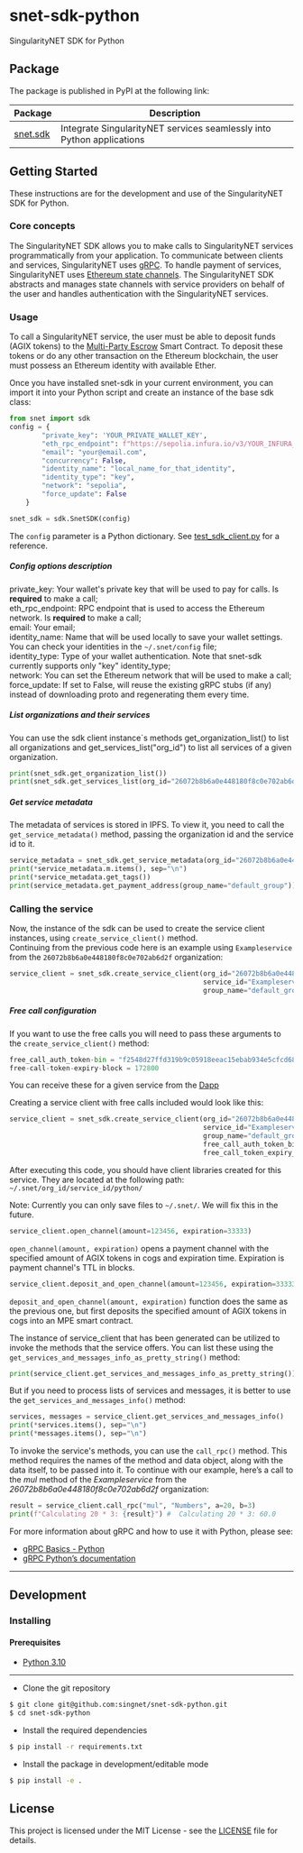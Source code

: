 
<!--
TODO: Functions that need to be added to the readme:
1. sdk
1.1. get_service_metadata (+)
1.2. setup_config (?)
1.3. set_session_identity (?)
2. service_client
2.1. load_open_channels (?)
2.2. get_current_block_number
2.3. update_channel_states (?)
2.4. open_channel
2.5. get_price
2.6. get_services_and_messages_info
2.7. get_concurrency_flag
-->

# snet-sdk-python
  
SingularityNET SDK for Python

## Package

The package is published in PyPI at the following link:

|Package                                       |Description                                                          |
|----------------------------------------------|---------------------------------------------------------------------|
|[snet.sdk](https://pypi.org/project/snet.sdk/)|Integrate SingularityNET services seamlessly into Python applications|

## Getting Started  
  
These instructions are for the development and use of the SingularityNET SDK for Python.

### Core concepts

The SingularityNET SDK allows you to make calls to SingularityNET services programmatically from your application.
To communicate between clients and services, SingularityNET uses [gRPC](https://grpc.io/).
To handle payment of services, SingularityNET uses [Ethereum state channels](https://dev.singularitynet.io/docs/concepts/multi-party-escrow/).
The SingularityNET SDK abstracts and manages state channels with service providers on behalf of the user and handles authentication with the SingularityNET services.

### Usage

To call a SingularityNET service, the user must be able to deposit funds (AGIX tokens) to the [Multi-Party Escrow](https://dev.singularitynet.io/docs/concepts/multi-party-escrow/) Smart Contract.
To deposit these tokens or do any other transaction on the Ethereum blockchain, the user must possess an Ethereum identity with available Ether.

Once you have installed snet-sdk in your current environment, you can import it into your Python script and create an instance of the base sdk class:
```python
from snet import sdk
config = {
        "private_key": 'YOUR_PRIVATE_WALLET_KEY',
        "eth_rpc_endpoint": f"https://sepolia.infura.io/v3/YOUR_INFURA_KEY",
        "email": "your@email.com",
        "concurrency": False,
        "identity_name": "local_name_for_that_identity",
        "identity_type": "key",
        "network": "sepolia",
        "force_update": False
    }

snet_sdk = sdk.SnetSDK(config)
```

The `config` parameter is a Python dictionary.
See [test_sdk_client.py](https://github.com/singnet/snet-sdk-python/blob/master/testcases/functional_tests/test_sdk_client.py) for a reference.

##### Config options description

private_key: Your wallet's private key that will be used to pay for calls. Is **required** to make a call;   
eth_rpc_endpoint: RPC endpoint that is used to access the Ethereum network. Is **required** to make a call;   
email: Your email;  
identity_name: Name that will be used locally to save your wallet settings. You can check your identities in the `~/.snet/config` file;   
identity_type: Type of your wallet authentication. Note that snet-sdk currently supports only "key" identity_type;   
network: You can set the Ethereum network that will be used to make a call;   
force_update: If set to False, will reuse the existing gRPC stubs (if any) instead of downloading proto and regenerating them every time.   

<!-- ##### Setup config

Not sure, that these methods are needed.

##### Setup identity -->



##### List organizations and their services

You can use the sdk client instance`s methods get_organization_list() to list all organizations and get_services_list("org_id") to list all services of a given organization.  

```python
print(snet_sdk.get_organization_list())
print(snet_sdk.get_services_list(org_id="26072b8b6a0e448180f8c0e702ab6d2f"))
```
##### Get service metadata

The metadata of services is stored in IPFS. To view it, you need to call the `get_service_metadata()` method, passing 
the organization id and the service id to it.

```python
service_metadata = snet_sdk.get_service_metadata(org_id="26072b8b6a0e448180f8c0e702ab6d2f", service_id="Exampleservice")
print(*service_metadata.m.items(), sep="\n")
print(*service_metadata.get_tags())
print(service_metadata.get_payment_address(group_name="default_group"))
```

### Calling the service
Now, the instance of the sdk can be used to create the service client instances, using `create_service_client()` method.  
Continuing from the previous code here is an example using `Exampleservice` from the `26072b8b6a0e448180f8c0e702ab6d2f` organization:

```python
service_client = snet_sdk.create_service_client(org_id="26072b8b6a0e448180f8c0e702ab6d2f", 
                                                service_id="Exampleservice",
                                                group_name="default_group")
```
##### Free call configuration

If you want to use the free calls you will need to pass these arguments to the `create_service_client()` method:

```python    
free_call_auth_token-bin = "f2548d27ffd319b9c05918eeac15ebab934e5cfcd68e1ec3db2b92765",
free-call-token-expiry-block = 172800
```

You can receive these for a given service from the [Dapp](https://beta.singularitynet.io/)

Creating a service client with free calls included would look like this:
```python
service_client = snet_sdk.create_service_client(org_id="26072b8b6a0e448180f8c0e702ab6d2f", 
                                                service_id="Exampleservice",
                                                group_name="default_group",
                                                free_call_auth_token_bin="f2548d27ffd319b9c05918eeac15ebab934e5cfcd68e1ec3db2b92765",
                                                free_call_token_expiry_block=172800)
```

After executing this code, you should have client libraries created for this service. They are located at the following path: `~/.snet/org_id/service_id/python/`

Note: Currently you can only save files to `~/.snet/`. We will fix this in the future.  

```python
service_client.open_channel(amount=123456, expiration=33333)
```
`open_channel(amount, expiration)` opens a payment channel with the specified amount of AGIX tokens in cogs 
and expiration time. Expiration is payment channel's TTL in blocks.  

```python
service_client.deposit_and_open_channel(amount=123456, expiration=33333)
```
`deposit_and_open_channel(amount, expiration)` function does the same as the previous one, but first deposits 
the specified amount of AGIX tokens in cogs into an MPE smart contract.    

The instance of service_client that has been generated can be utilized to invoke the methods that the service offers. You can list these using the `get_services_and_messages_info_as_pretty_string()` method:

```python
print(service_client.get_services_and_messages_info_as_pretty_string())
```

But if you need to process lists of services and messages, it is better to use the 
`get_services_and_messages_info()` method:

```python
services, messages = service_client.get_services_and_messages_info()
print(*services.items(), sep="\n")
print(*messages.items(), sep="\n")
```

To invoke the service's methods, you can use the `call_rpc()` method. This method requires the names of the method and data object, along with the data itself, to be passed into it. 
To continue with our example, here’s a call to the *mul* method of the *Exampleservice* from the *26072b8b6a0e448180f8c0e702ab6d2f* organization:

```python
result = service_client.call_rpc("mul", "Numbers", a=20, b=3)
print(f"Calculating 20 * 3: {result}") #  Calculating 20 * 3: 60.0
```

For more information about gRPC and how to use it with Python, please see:
- [gRPC Basics - Python](https://grpc.io/docs/tutorials/basic/python.html)
- [gRPC Python’s documentation](https://grpc.io/grpc/python/)

---

## Development

### Installing

#### Prerequisites

* [Python 3.10](https://www.python.org/downloads/release/python-31012/)  

---

* Clone the git repository  
```bash  
$ git clone git@github.com:singnet/snet-sdk-python.git
$ cd snet-sdk-python
```

* Install the required dependencies
```bash
$ pip install -r requirements.txt
```

* Install the package in development/editable mode  
```bash  
$ pip install -e .
```

## License  
  
This project is licensed under the MIT License - see the
[LICENSE](https://github.com/singnet/snet-sdk-python/blob/master/LICENSE) file for details.